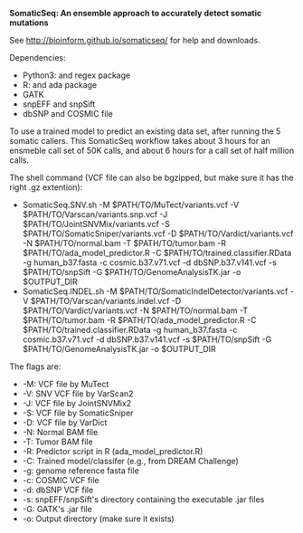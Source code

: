 <b>SomaticSeq: An ensemble approach to accurately detect somatic mutations</b>

See http://bioinform.github.io/somaticseq/ for help and downloads. 

Dependencies:
* Python3: and regex package
* R: and ada package
* GATK
* snpEFF and snpSift
* dbSNP and COSMIC file


To use a trained model to predict an existing data set, after running the 5 somatic callers. 
This SomaticSeq workflow takes about 3 hours for an ensmeble call set of 50K calls, and about 6 hours for a call set of half million calls. 

The shell command (VCF file can also be bgzipped, but make sure it has the right .gz extention):
* SomaticSeq.SNV.sh -M $PATH/TO/MuTect/variants.vcf -V $PATH/TO/Varscan/variants.snp.vcf -J $PATH/TO/JointSNVMix/variants.vcf -S $PATH/TO/SomaticSniper/variants.vcf -D $PATH/TO/Vardict/variants.vcf -N $PATH/TO/normal.bam -T $PATH/TO/tumor.bam -R $PATH/TO/ada_model_predictor.R -C $PATH/TO/trained.classifier.RData -g human_b37.fasta -c cosmic.b37.v71.vcf -d dbSNP.b37.v141.vcf -s $PATH/TO/snpSift -G $PATH/TO/GenomeAnalysisTK.jar -o $OUTPUT_DIR
* SomaticSeq.INDEL.sh -M $PATH/TO/SomaticIndelDetector/variants.vcf -V $PATH/TO/Varscan/variants.indel.vcf -D $PATH/TO/Vardict/variants.vcf -N $PATH/TO/normal.bam -T $PATH/TO/tumor.bam -R $PATH/TO/ada_model_predictor.R -C $PATH/TO/trained.classifier.RData -g human_b37.fasta -c cosmic.b37.v71.vcf -d dbSNP.b37.v141.vcf -s $PATH/TO/snpSift -G $PATH/TO/GenomeAnalysisTK.jar -o $OUTPUT_DIR

The flags are:
* -M: VCF file by MuTect
* -V: SNV VCF file by VarScan2
* -J: VCF file by JointSNVMix2
* -S: VCF file by SomaticSniper
* -D: VCF file by VarDict
* -N: Normal BAM file
* -T: Tumor BAM file
* -R: Predictor script in R (ada_model_predictor.R)
* -C: Trained model/classifer (e.g., from DREAM Challenge)
* -g: genome reference fasta file
* -c: COSMIC VCF file
* -d: dbSNP VCF file
* -s: snpEFF/snpSift's directory containing the executable .jar files
* -G: GATK's .jar file
* -o: Output directory (make sure it exists)
